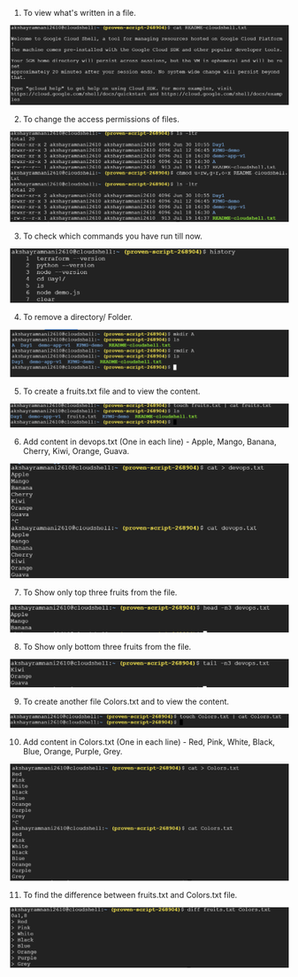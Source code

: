1. To view what's written in a file.

![Alt text](image.png)

2. To change the access permissions of files.

![Alt text](image-1.png)

3. To check which commands you have run till now.

![Alt text](image-2.png)

4. To remove a directory/ Folder.

![Alt text](image-3.png)

5. To create a fruits.txt file and to view the content.

![Alt text](image-4.png)

6. Add content in devops.txt (One in each line) - Apple, Mango, Banana, Cherry, Kiwi, Orange, Guava.

![Alt text](image-5.png)

7. To Show only top three fruits from the file.

![Alt text](image-6.png)

8. To Show only bottom three fruits from the file.

![Alt text](image-7.png)

9. To create another file Colors.txt and to view the content.

![Alt text](image-8.png)

10. Add content in Colors.txt (One in each line) - Red, Pink, White, Black, Blue, Orange, Purple, Grey.

![Alt text](image-9.png)

11. To find the difference between fruits.txt and Colors.txt file.

![Alt text](image-10.png)